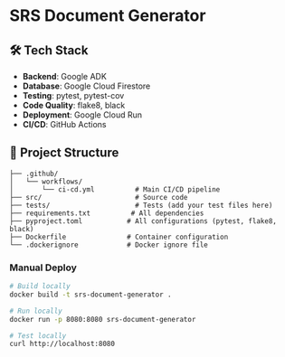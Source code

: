 # SRS Document Generator


## 🛠️ Tech Stack


- **Backend**: Google ADK
- **Database**: Google Cloud Firestore
- **Testing**: pytest, pytest-cov
- **Code Quality**: flake8, black
- **Deployment**: Google Cloud Run
- **CI/CD**: GitHub Actions

## 📁 Project Structure


```
├── .github/
│   └── workflows/
│       └── ci-cd.yml          # Main CI/CD pipeline
├── src/                       # Source code
├── tests/                     # Tests (add your test files here)
├── requirements.txt          # All dependencies
├── pyproject.toml           # All configurations (pytest, flake8, black)
├── Dockerfile               # Container configuration
└── .dockerignore            # Docker ignore file
```

### **Manual Deploy**
```bash
# Build locally
docker build -t srs-document-generator .

# Run locally
docker run -p 8080:8080 srs-document-generator

# Test locally
curl http://localhost:8080
```